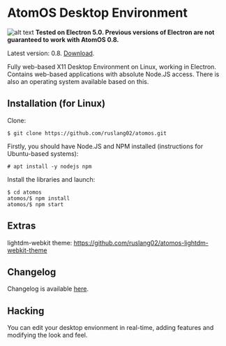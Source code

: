 # AtomOS Desktop Environment

![alt text](https://raw.githubusercontent.com/ruslang02/atomos/master/PREVIEW.png)
**Tested on Electron 5.0. Previous versions of Electron are not guaranteed to work with AtomOS 0.8.**

Latest version: 0.8. [Download](https://github.com/ruslang02/atomos/releases).

Fully web-based X11 Desktop Environment on Linux, working in Electron.
Contains web-based applications with absolute Node.JS access.
There is also an operating system available based on this.

## Installation (for Linux)

Clone:
```
$ git clone https://github.com/ruslang02/atomos.git
```

Firstly, you should have Node.JS and NPM installed (instructions for Ubuntu-based systems):
```
# apt install -y nodejs npm
```
Install the libraries and launch:
```
$ cd atomos
atomos/$ npm install
atomos/$ npm start
```

## Extras
lightdm-webkit theme: https://github.com/ruslang02/atomos-lightdm-webkit-theme

## Changelog
Changelog is available [here](https://github.com/ruslang02/atomos/blob/master/CHANGELOG.md).

## Hacking
You can edit your desktop envionment in real-time, adding features and modifying the look and feel.
